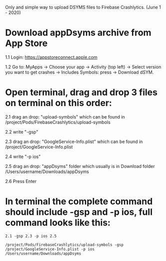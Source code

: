 Only and simple way to upload DSYMS files to Firebase Crashlytics. (June 1 - 2020)

# Download appDsyms archive from App Store

1.1 Login: https://appstoreconnect.apple.com

1.2 Go to: MyApps -> Choose your app -> Activity (top left) -> Select version you want to get crashes -> Includes Symbols: press -> Download dSYM.

# Open terminal, drag and drop 3 files on terminal on this order:

2.1 drag an drop: "upload-symbols" which can be found in /project/Pods/FirebaseCrashlytics/upload-symbols

2.2 write "-gsp"

2.3 drag an drop: "GoogleService-Info.plist" which can be found in /project/GoogleService-Info.plist

2.4 write "-p ios"

2.5 drag an drop: "appDsyms" folder which usually is in Download folder /Users/username/Downloads/appDsyms

2.6 Press Enter

# In terminal the complete command should include -gsp and -p ios, full command looks like this: 
``` 
2.1 -gsp 2.3 -p ios 2.5
```
``` 
/project/Pods/FirebaseCrashlytics/upload-symbols -gsp /project/GoogleService-Info.plist -p ios /Users/username/Downloads/appDsyms
```
